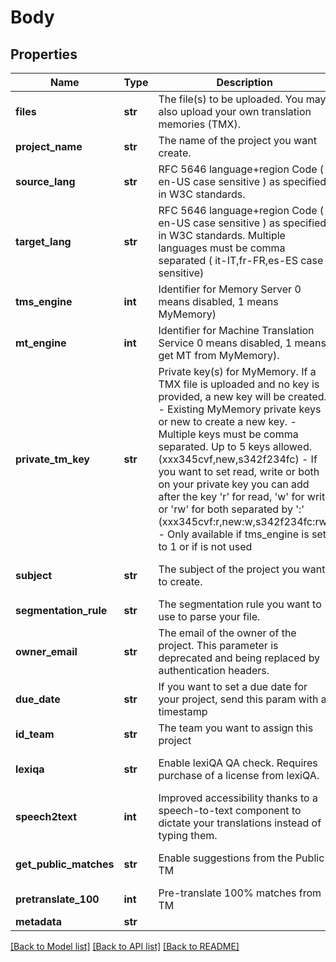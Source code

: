 # Body

## Properties
Name | Type | Description | Notes
------------ | ------------- | ------------- | -------------
**files** | **str** | The file(s) to be uploaded. You may also upload your own translation memories (TMX). | 
**project_name** | **str** | The name of the project you want create. | 
**source_lang** | **str** | RFC 5646 language+region Code ( en-US case sensitive ) as specified in W3C standards. | 
**target_lang** | **str** | RFC 5646 language+region Code ( en-US case sensitive ) as specified in W3C standards. Multiple languages must be comma separated ( it-IT,fr-FR,es-ES case sensitive) | 
**tms_engine** | **int** | Identifier for Memory Server 0 means disabled, 1 means MyMemory) | [optional] [default to 1]
**mt_engine** | **int** | Identifier for Machine Translation Service 0 means disabled, 1 means get MT from MyMemory). | [optional] [default to 1]
**private_tm_key** | **str** | Private key(s) for MyMemory.  If a TMX file is uploaded and no key is provided, a new key will be created. - Existing MyMemory private keys or new to create a new key. - Multiple keys must be comma separated. Up to 5 keys allowed. (xxx345cvf,new,s342f234fc) - If you want to set read, write or both on your private key you can add after the key &#x27;r&#x27; for read, &#x27;w&#x27; for write or &#x27;rw&#x27; for both  separated by &#x27;:&#x27; (xxx345cvf:r,new:w,s342f234fc:rw) - Only available if tms_engine is set to 1 or if is not used | [optional] 
**subject** | **str** | The subject of the project you want to create. | [optional] [default to 'general']
**segmentation_rule** | **str** | The segmentation rule you want to use to parse your file. | [optional] 
**owner_email** | **str** | The email of the owner of the project. This parameter is deprecated and being replaced by authentication headers. | [optional] [default to 'anonymous']
**due_date** | **str** | If you want to set a due date for your project, send this param with a timestamp | [optional] 
**id_team** | **str** | The team you want to assign this project | [optional] 
**lexiqa** | **str** | Enable lexiQA QA check. Requires purchase of a license from lexiQA. | [optional] [default to '0']
**speech2text** | **int** | Improved accessibility thanks to a speech-to-text component to dictate your translations instead of typing them. | [optional] [default to 0]
**get_public_matches** | **str** | Enable suggestions from the Public TM | [optional] [default to 'true']
**pretranslate_100** | **int** | Pre-translate 100% matches from TM | [optional] [default to 0]
**metadata** | **str** |  | [optional] 

[[Back to Model list]](../README.md#documentation-for-models) [[Back to API list]](../README.md#documentation-for-api-endpoints) [[Back to README]](../README.md)

